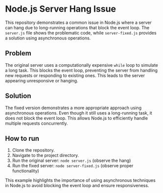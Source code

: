 # Node.js Server Hang Issue

This repository demonstrates a common issue in Node.js where a server can hang due to long-running operations that block the event loop.  The `server.js` file shows the problematic code, while `server-fixed.js` provides a solution using asynchronous operations.

## Problem

The original server uses a computationally expensive `while` loop to simulate a long task. This blocks the event loop, preventing the server from handling new requests or responding to existing ones.  This leads to the server appearing unresponsive or hanging.

## Solution

The fixed version demonstrates a more appropriate approach using asynchronous operations.  Even though it still uses a long-running task, it does not block the event loop. This allows Node.js to efficiently handle multiple requests concurrently.

## How to run

1. Clone the repository.
2. Navigate to the project directory.
3. Run the original server: `node server.js` (observe the hang)
4. Run the fixed server: `node server-fixed.js` (observe proper functionality)

This example highlights the importance of using asynchronous techniques in Node.js to avoid blocking the event loop and ensure responsiveness.